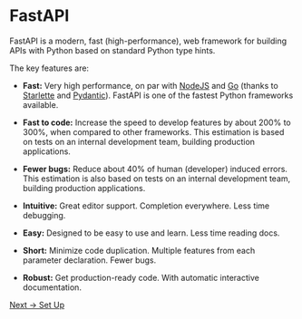 # FastAPI

FastAPI is a modern, fast (high-performance), web framework for building APIs with Python based on standard Python type hints.

The key features are:

- **Fast:** Very high performance, on par with [NodeJS](https://nodejs.org/en/) and [Go](https://go.dev/) (thanks to [Starlette](https://www.starlette.io/) and [Pydantic](https://docs.pydantic.dev/)). FastAPI is one of the fastest Python frameworks available.

- **Fast to code:** Increase the speed to develop features by about 200% to 300%, when compared to other frameworks. This estimation is based on tests on an internal development team, building production applications.

- **Fewer bugs:** Reduce about 40% of human (developer) induced errors. This estimation is also based on tests on an internal development team, building production applications.

- **Intuitive:** Great editor support. Completion everywhere. Less time debugging.

- **Easy:** Designed to be easy to use and learn. Less time reading docs.

- **Short:** Minimize code duplication. Multiple features from each parameter declaration. Fewer bugs.

- **Robust:** Get production-ready code. With automatic interactive documentation.

[Next → Set Up](https://karlaevelize.github.io/fastapi-starter/docs/fastapi-starter/2-SET-UP)
